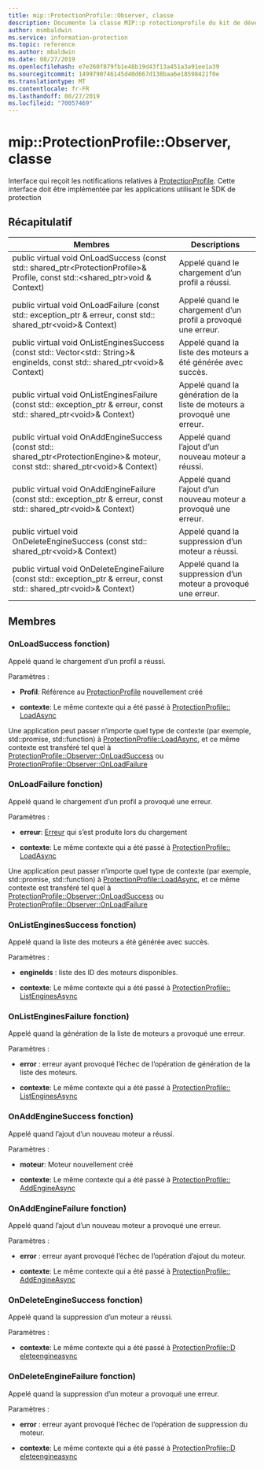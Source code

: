 ```yaml
---
title: mip::ProtectionProfile::Observer, classe
description: Documente la classe MIP::p rotectionprofile du kit de développement logiciel (SDK) Microsoft Information Protection (MIP).
author: msmbaldwin
ms.service: information-protection
ms.topic: reference
ms.author: mbaldwin
ms.date: 08/27/2019
ms.openlocfilehash: e7e260f879fb1e48b19d43f13a451a3a91ee1a39
ms.sourcegitcommit: 1499790746145d40d667d138baa6e18598421f0e
ms.translationtype: MT
ms.contentlocale: fr-FR
ms.lasthandoff: 08/27/2019
ms.locfileid: "70057469"
---
```

# <a name="class-mipprotectionprofileobserver"></a>mip::ProtectionProfile::Observer, classe 
Interface qui reçoit les notifications relatives à [ProtectionProfile](class_mip_protectionprofile.md).
Cette interface doit être implémentée par les applications utilisant le SDK de protection
  
## <a name="summary"></a>Récapitulatif
 Membres                        | Descriptions                                
--------------------------------|---------------------------------------------
public virtual void OnLoadSuccess (const std:: shared_ptr\<ProtectionProfile\>& Profile, const std::\<shared_ptr\>void & Context)  |  Appelé quand le chargement d’un profil a réussi.
public virtual void OnLoadFailure (const std:: exception_ptr & erreur, const std:: shared_ptr\<void\>& Context)  |  Appelé quand le chargement d’un profil a provoqué une erreur.
public virtual void OnListEnginesSuccess (const std:: Vector\<std:: String\>& engineIds, const std:: shared_ptr\<void\>& Context)  |  Appelé quand la liste des moteurs a été générée avec succès.
public virtual void OnListEnginesFailure (const std:: exception_ptr & erreur, const std:: shared_ptr\<void\>& Context)  |  Appelé quand la génération de la liste de moteurs a provoqué une erreur.
public virtual void OnAddEngineSuccess (const std:: shared_ptr\<ProtectionEngine\>& moteur, const std:: shared_ptr\<void\>& Context)  |  Appelé quand l’ajout d’un nouveau moteur a réussi.
public virtual void OnAddEngineFailure (const std:: exception_ptr & erreur, const std:: shared_ptr\<void\>& Context)  |  Appelé quand l’ajout d’un nouveau moteur a provoqué une erreur.
public virtuel void OnDeleteEngineSuccess (const std:: shared_ptr\<void\>& Context)  |  Appelé quand la suppression d’un moteur a réussi.
public virtual void OnDeleteEngineFailure (const std:: exception_ptr & erreur, const std:: shared_ptr\<void\>& Context)  |  Appelé quand la suppression d’un moteur a provoqué une erreur.
  
## <a name="members"></a>Membres
  
### <a name="onloadsuccess-function"></a>OnLoadSuccess fonction)
Appelé quand le chargement d’un profil a réussi.

Paramètres :  
* **Profil**: Référence au [ProtectionProfile](class_mip_protectionprofile.md) nouvellement créé


* **contexte**: Le même contexte qui a été passé à [ProtectionProfile:: LoadAsync](class_mip_protectionprofile.md#addengineasync-function)


Une application peut passer n’importe quel type de contexte (par exemple, std::promise, std::function) à [ProtectionProfile::LoadAsync](class_mip_protectionprofile.md#addengineasync-function), et ce même contexte est transféré tel quel à [ProtectionProfile::Observer::OnLoadSuccess](class_mip_protectionprofile_observer.md#onloadsuccess-function) ou [ProtectionProfile::Observer::OnLoadFailure](class_mip_protectionprofile_observer.md#onloadfailure-function)
  
### <a name="onloadfailure-function"></a>OnLoadFailure fonction)
Appelé quand le chargement d’un profil a provoqué une erreur.

Paramètres :  
* **erreur**: [Erreur](class_mip_error.md) qui s’est produite lors du chargement 


* **contexte**: Le même contexte qui a été passé à [ProtectionProfile:: LoadAsync](class_mip_protectionprofile.md#addengineasync-function)


Une application peut passer n’importe quel type de contexte (par exemple, std::promise, std::function) à [ProtectionProfile::LoadAsync](class_mip_protectionprofile.md#addengineasync-function), et ce même contexte est transféré tel quel à [ProtectionProfile::Observer::OnLoadSuccess](class_mip_protectionprofile_observer.md#onloadsuccess-function) ou [ProtectionProfile::Observer::OnLoadFailure](class_mip_protectionprofile_observer.md#onloadfailure-function)
  
### <a name="onlistenginessuccess-function"></a>OnListEnginesSuccess fonction)
Appelé quand la liste des moteurs a été générée avec succès.

Paramètres :  
* **engineIds** : liste des ID des moteurs disponibles. 


* **contexte**: Le même contexte qui a été passé à [ProtectionProfile:: ListEnginesAsync](class_mip_protectionprofile.md#listenginesasync-function)


  
### <a name="onlistenginesfailure-function"></a>OnListEnginesFailure fonction)
Appelé quand la génération de la liste de moteurs a provoqué une erreur.

Paramètres :  
* **error** : erreur ayant provoqué l’échec de l’opération de génération de la liste des moteurs. 


* **contexte**: Le même contexte qui a été passé à [ProtectionProfile:: ListEnginesAsync](class_mip_protectionprofile.md#listenginesasync-function)


  
### <a name="onaddenginesuccess-function"></a>OnAddEngineSuccess fonction)
Appelé quand l’ajout d’un nouveau moteur a réussi.

Paramètres :  
* **moteur**: Moteur nouvellement créé 


* **contexte**: Le même contexte qui a été passé à [ProtectionProfile:: AddEngineAsync](class_mip_protectionprofile.md#addengineasync-function)


  
### <a name="onaddenginefailure-function"></a>OnAddEngineFailure fonction)
Appelé quand l’ajout d’un nouveau moteur a provoqué une erreur.

Paramètres :  
* **error** : erreur ayant provoqué l’échec de l’opération d’ajout du moteur. 


* **contexte**: Le même contexte qui a été passé à [ProtectionProfile:: AddEngineAsync](class_mip_protectionprofile.md#addengineasync-function)


  
### <a name="ondeleteenginesuccess-function"></a>OnDeleteEngineSuccess fonction)
Appelé quand la suppression d’un moteur a réussi.

Paramètres :  
* **contexte**: Le même contexte qui a été passé à [ProtectionProfile::D eleteengineasync](class_mip_protectionprofile.md#deleteengineasync-function)


  
### <a name="ondeleteenginefailure-function"></a>OnDeleteEngineFailure fonction)
Appelé quand la suppression d’un moteur a provoqué une erreur.

Paramètres :  
* **error** : erreur ayant provoqué l’échec de l’opération de suppression du moteur. 


* **contexte**: Le même contexte qui a été passé à [ProtectionProfile::D eleteengineasync](class_mip_protectionprofile.md#deleteengineasync-function)

